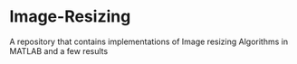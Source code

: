 # Image-Resizing
A repository that contains implementations of Image resizing Algorithms in MATLAB and a few results
